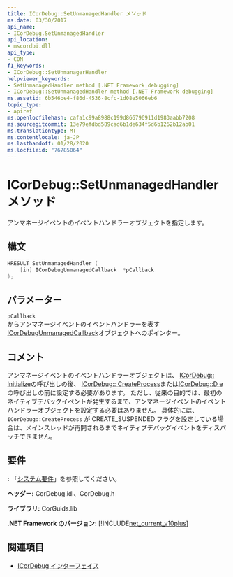```yaml
---
title: ICorDebug::SetUnmanagedHandler メソッド
ms.date: 03/30/2017
api_name:
- ICorDebug.SetUnmanagedHandler
api_location:
- mscordbi.dll
api_type:
- COM
f1_keywords:
- ICorDebug::SetUnmanagerHandler
helpviewer_keywords:
- SetUnmanagedHandler method [.NET Framework debugging]
- ICorDebug::SetUnmanagedHandler method [.NET Framework debugging]
ms.assetid: 6b546be4-f86d-4536-8cfc-1d08e5066eb6
topic_type:
- apiref
ms.openlocfilehash: cafa1c99a8988c199d866796911d1983aabb7208
ms.sourcegitcommit: 13e79efdbd589cad6b1de634f5d6b1262b12ab01
ms.translationtype: MT
ms.contentlocale: ja-JP
ms.lasthandoff: 01/28/2020
ms.locfileid: "76785064"
---
```

# <a name="icordebugsetunmanagedhandler-method"></a>ICorDebug::SetUnmanagedHandler メソッド
アンマネージイベントのイベントハンドラーオブジェクトを指定します。  
  
## <a name="syntax"></a>構文  
  
```cpp  
HRESULT SetUnmanagedHandler (  
    [in] ICorDebugUnmanagedCallback  *pCallback  
);  
```  
  
## <a name="parameters"></a>パラメーター  
 `pCallback`  
 からアンマネージイベントのイベントハンドラーを表す[ICorDebugUnmanagedCallback](icordebugunmanagedcallback-interface.md)オブジェクトへのポインター。  
  
## <a name="remarks"></a>コメント  
 アンマネージイベントのイベントハンドラーオブジェクトは、 [ICorDebug:: Initialize](icordebug-initialize-method.md)の呼び出しの後、 [ICorDebug:: CreateProcess](icordebug-createprocess-method.md)または[ICorDebug::D e](icordebug-debugactiveprocess-method.md)の呼び出しの前に設定する必要があります。 ただし、従来の目的では、最初のネイティブデバッグイベントが発生するまで、アンマネージイベントのイベントハンドラーオブジェクトを設定する必要はありません。 具体的には、`ICorDebug::CreateProcess` が CREATE_SUSPENDED フラグを設定している場合は、メインスレッドが再開されるまでネイティブデバッグイベントをディスパッチできません。  
  
## <a name="requirements"></a>要件  
 **:** 「[システム要件](../../../../docs/framework/get-started/system-requirements.md)」を参照してください。  
  
 **ヘッダー:** CorDebug.idl、CorDebug.h  
  
 **ライブラリ:** CorGuids.lib  
  
 **.NET Framework のバージョン:** [!INCLUDE[net_current_v10plus](../../../../includes/net-current-v10plus-md.md)]  
  
## <a name="see-also"></a>関連項目

- [ICorDebug インターフェイス](icordebug-interface.md)
